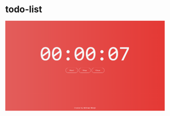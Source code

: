# todo-list

![Print of application page](https://raw.githubusercontent.com/iwilliam317/stopwatcher/master/public/print.png)
